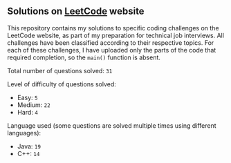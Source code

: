 ## Solutions on [LeetCode](https://leetcode.com/) website

This repository contains my solutions to specific coding challenges on the LeetCode website, as part of my preparation for technical job interviews. All challenges have been classified according to their respective topics. For each of these challenges, I have uploaded only the parts of the code that required completion, so the `main()` function is absent.

Total number of questions solved: `31`

Level of difficulty of questions solved:
* Easy: `5`
* Medium: `22`
* Hard: `4`

Language used (some questions are solved multiple times using different languages):
* Java: `19`
* C++: `14`
